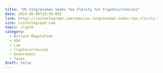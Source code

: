 ```yaml
---
title: "US Congressman Seeks Tax Clarity for Cryptocurrencies"
date: 2019-06-06T19:56:00Z
link: https://cointelegraph.com/news/us-congressman-seeks-tax-clarity-for-cryptocurrencies?utm_medium=RSS&utm_source=hune
site: cointelegraph.com
topic: crypto
category:
  - Bitcoin Regulation
  - USA
  - Law
  - Cryptocurrencies
  - Government
  - Taxes
draft: false
---
```

